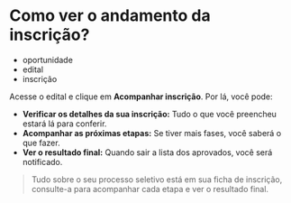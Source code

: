 # Como ver o andamento da inscrição?

- oportunidade
- edital
- inscrição

Acesse o edital e clique em **Acompanhar inscrição**. Por lá, você pode:

* **Verificar os detalhes da sua inscrição:** Tudo o que você preencheu estará lá para conferir.
* **Acompanhar as próximas etapas:** Se tiver mais fases, você saberá o que fazer.
* **Ver o resultado final:** Quando sair a lista dos aprovados, você será notificado.

> Tudo sobre o seu processo seletivo está em sua ficha de inscrição, consulte-a para acompanhar cada etapa e ver o resultado final.